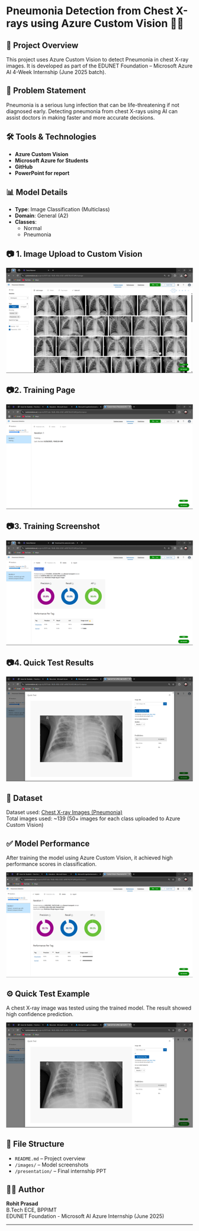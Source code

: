 
# Pneumonia Detection from Chest X-rays using Azure Custom Vision 🩻🤖

## 📌 Project Overview
This project uses Azure Custom Vision to detect Pneumonia in chest X-ray images. It is developed as part of the EDUNET Foundation – Microsoft Azure AI 4-Week Internship (June 2025 batch).

## 🎯 Problem Statement
Pneumonia is a serious lung infection that can be life-threatening if not diagnosed early. Detecting pneumonia from chest X-rays using AI can assist doctors in making faster and more accurate decisions.

## 🛠️ Tools & Technologies
- **Azure Custom Vision**
- **Microsoft Azure for Students**
- **GitHub**
- **PowerPoint for report**

## 📊 Model Details
- **Type**: Image Classification (Multiclass)
- **Domain**: General (A2)
- **Classes**: 
  - Normal
  - Pneumonia


## 📷 1. Image Upload to Custom Vision
![Upload](https://github.com/rohit9232/Pneumonia-Detection-AzureAI/blob/main/image_upload.png?raw=true)

## 📷2. Training Page
![Training](https://github.com/rohit9232/Pneumonia-Detection-AzureAI/blob/main/training_screen.png.png?raw=true)

## 📷3. Training Screenshot
![Training](https://github.com/rohit9232/Pneumonia-Detection-AzureAI/blob/main/model_training.png?raw=true)   

## 📷4. Quick Test Results
![Quick Test](https://github.com/rohit9232/Pneumonia-Detection-AzureAI/blob/main/quick_test_result.png.png?raw=true)


## 📁 Dataset
Dataset used: [Chest X-ray Images (Pneumonia)](https://www.kaggle.com/paultimothymooney/chest-xray-pneumonia)  
Total images used: ~139 
(50+ images for each class uploaded to Azure Custom Vision)

## ✅ Model Performance
After training the model using Azure Custom Vision, it achieved high performance scores in classification.

![Model Performance Screenshot](https://github.com/rohit9232/Pneumonia-Detection-AzureAI/blob/main/model_training.png.png?raw=true)

## ⚙️ Quick Test Example
A chest X-ray image was tested using the trained model. The result showed high confidence prediction.

![Quick Test Result](https://github.com/rohit9232/Pneumonia-Detection-AzureAI/blob/main/quick_test_result.png.png?raw=true)

## 📁 File Structure
- `README.md` – Project overview
- `/images/` – Model screenshots
- `/presentation/` – Final internship PPT

## 👨‍💻 Author
**Rohit Prasad**  
B.Tech ECE, BPPIMT  
EDUNET Foundation - Microsoft AI Azure Internship (June 2025)

---
